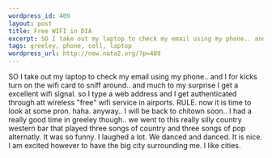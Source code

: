 ```yaml
--- 
wordpress_id: 409
layout: post
title: Free WIFI in DIA
excerpt: SO I take out my laptop to check my email using my phone.. and I for kicks turn on the wifi card to sniff around.. and much to my surprise I get a excellent wifi signal. so I type a web address and I get authenticated through att wireless "free" wifi service in airports. RULE. now it is time to look at some pron. haha. anyway.. I will be back to chitown soon.. I had a really good time in greeley ...
tags: greeley, phone, cell, laptop
wordpress_url: http://new.nata2.org/?p=409
---
```

SO I take out my laptop to check my email using my phone.. and I for kicks turn on the wifi card to sniff around.. and much to my surprise I get a excellent wifi signal. so I type a web address and I get authenticated through att wireless "free" wifi service in airports. RULE. now it is time to look at some pron. haha. anyway.. I will be back to chitown soon.. I had a really good time in greeley though.. we went to this really silly country western bar that played three songs of country and three songs of pop alternatly. It was so funny. I laughed a lot. We danced and danced. It is nice. I am excited however to have the big city surrounding me. I like cities.
